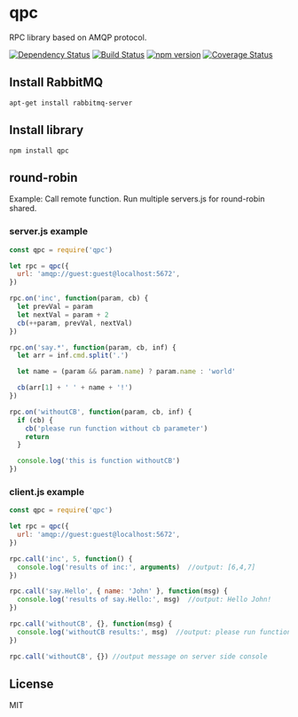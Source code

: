 # qpc

RPC library based on AMQP protocol.

[![Dependency Status](https://david-dm.org/rpcjs/qpc/status.svg?style=flat)](https://david-dm.org/rpcjs/qpc)
[![Build Status](https://travis-ci.org/rpcjs/qpc.svg?branch=master)](https://travis-ci.org/rpcjs/qpc)
[![npm version](https://badge.fury.io/js/qpc.svg)](http://badge.fury.io/js/qpc)
[![Coverage Status](https://coveralls.io/repos/github/rpcjs/qpc/badge.svg?branch=master)](https://coveralls.io/github/rpcjs/qpc?branch=master)


## Install RabbitMQ

```
apt-get install rabbitmq-server
```


## Install library

```
npm install qpc
```


## round-robin

Example: Call remote function.
Run multiple servers.js for round-robin shared.


### server.js example

```js
const qpc = require('qpc')

let rpc = qpc({
  url: 'amqp://guest:guest@localhost:5672',
})

rpc.on('inc', function(param, cb) {
  let prevVal = param
  let nextVal = param + 2
  cb(++param, prevVal, nextVal)
})

rpc.on('say.*', function(param, cb, inf) {
  let arr = inf.cmd.split('.')

  let name = (param && param.name) ? param.name : 'world'

  cb(arr[1] + ' ' + name + '!')
})

rpc.on('withoutCB', function(param, cb, inf) {
  if (cb) {
    cb('please run function without cb parameter')
    return
  }

  console.log('this is function withoutCB')
})
```


### client.js example

```js
const qpc = require('qpc')

let rpc = qpc({
  url: 'amqp://guest:guest@localhost:5672',
})

rpc.call('inc', 5, function() {
  console.log('results of inc:', arguments)  //output: [6,4,7]
})

rpc.call('say.Hello', { name: 'John' }, function(msg) {
  console.log('results of say.Hello:', msg)  //output: Hello John!
})

rpc.call('withoutCB', {}, function(msg) {
  console.log('withoutCB results:', msg)  //output: please run function without cb parameter
})

rpc.call('withoutCB', {}) //output message on server side console
```


## License

MIT
